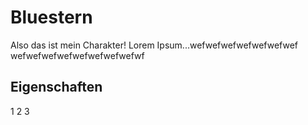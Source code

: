 # Bluestern

Also das ist mein Charakter!
Lorem Ipsum...wefwefwefwefwefwefwef
wefwefwefwefwefwefwefwefwf

## Eigenschaften
1
2
3

